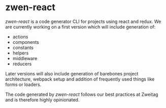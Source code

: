 # zwen-react

*zwen-react* is a code generator CLI for projects using react and redux. We are
currently working on a first version which will include generation of:

* actions
* components
* constants
* helpers
* middleware
* reducers

Later versions will also include generation of barebones project architecture,
webpack setup and addition of frequently used things like forms or loaders.

The code generated by *zwen-react* follows our best practices at Zweitag and is
therefore highly opinionated.

